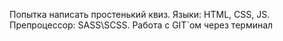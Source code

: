 Попытка написать простенький квиз.
Языки: HTML, CSS, JS.
Препроцессор: SASS\SCSS.
Работа с GIT`ом через терминал
